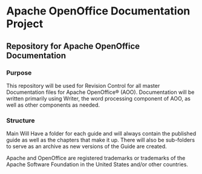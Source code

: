 # Apache OpenOffice Documentation Project

## Repository for Apache OpenOffice Documentation

### Purpose

This repository will be used for Revision Control for all master Documentation files for Apache OpenOffice® (AOO). Documentation will be written primarily using Writer, the word processing component of AOO, as well as other components as needed.

### Structure

Main Will Have a folder for each guide and will always contain the published guide as well as the chapters that make it up. There will also be sub-folders to serve as an archive as new versions of the Guide are created.

Apache and OpenOffice are registered trademarks or trademarks of the Apache Software Foundation in the United States and/or other countries.

